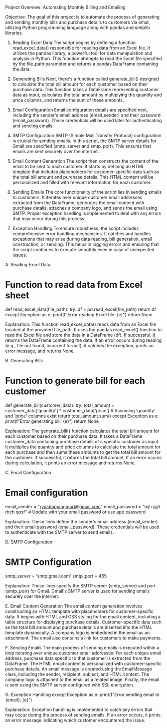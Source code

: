 Project Overview: Automating Monthly Billing and Emailing

Objective: The goal of this project is to automate the process of generating and sending monthly bills and purchase details to customers via email, utilizing Python programming language along with pandas and smtplib libraries.

1. Reading Excel Data
The script begins by defining a function read_excel_data() responsible for reading data from an Excel file. It utilizes the pandas library, a powerful tool for data manipulation and analysis in Python. This function attempts to read the Excel file specified by the file_path parameter and returns a pandas DataFrame containing the data.

2. Generating Bills
Next, there's a function called generate_bill() designed to calculate the total bill amount for each customer based on their purchase data. This function takes a DataFrame representing customer data as input, calculates the total amount by multiplying the quantity and price columns, and returns the sum of these amounts.

3. Email Configuration
Email configuration details are specified next, including the sender's email address (email_sender) and their password (email_password). These credentials will be used later for authenticating and sending emails.

5. SMTP Configuration
SMTP (Simple Mail Transfer Protocol) configuration is crucial for sending emails. In this script, the SMTP server details for Gmail are specified (smtp_server and smtp_port). This ensures that emails are sent securely over the internet.

5. Email Content Generation
The script then constructs the content of the email to be sent to each customer. It starts by defining an HTML template that includes placeholders for customer-specific data such as the total bill amount and purchase details. This HTML content will be personalized and filled with relevant information for each customer.

6. Sending Emails
The core functionality of the script lies in sending emails to customers. It iterates over unique customer email addresses extracted from the DataFrame, generates the email content with purchase details, attaches a company logo, and sends the email using SMTP. Proper exception handling is implemented to deal with any errors that may occur during this process.

7. Exception Handling
To ensure robustness, the script includes comprehensive error handling mechanisms. It catches and handles exceptions that may arise during data reading, bill generation, email construction, or sending. This helps in logging errors and ensuring that the script continues to execute smoothly even in case of unexpected issues.

A. Reading Excel Data
# Function to read data from Excel sheet
def read_excel_data(file_path):
    try:
        df = pd.read_excel(file_path)
        return df
    except Exception as e:
        print(f"Error reading Excel file: {e}")
        return None
        
Explanation:
This function read_excel_data() reads data from an Excel file located at the provided file_path.
It uses the pandas read_excel() function to read the Excel file and store the data in a DataFrame (df).
If successful, it returns the DataFrame containing the data.
If an error occurs during reading (e.g., file not found, incorrect format), it catches the exception, prints an error message, and returns None.

B. Generating Bills
# Function to generate bill for each customer
def generate_bill(customer_data):
    try:
        total_amount = customer_data['quantity'] * customer_data['price']  # Assuming 'quantity' and 'price' columns exist
        return total_amount.sum()
    except Exception as e:
        print(f"Error generating bill: {e}")
        return None
        
Explanation:
The generate_bill() function calculates the total bill amount for each customer based on their purchase data.
It takes a DataFrame customer_data containing purchase details of a specific customer as input.
It multiplies the quantity and price columns to calculate the total amount for each purchase and then sums these amounts to get the total bill amount for the customer.
If successful, it returns the total bill amount. If an error occurs during calculation, it prints an error message and returns None.

C. Email Configuration
# Email configuration
email_sender = "rydshoppingmart@gmail.com"
email_password = "bijh gjzt rhch qosf"  # Update with your email password or use app password

Explanation:
These lines define the sender's email address (email_sender) and their email password (email_password).
These credentials will be used to authenticate with the SMTP server to send emails.

D. SMTP Configuration
# SMTP Configuration
smtp_server = 'smtp.gmail.com'
smtp_port = 465

Explanation:
These lines specify the SMTP server (smtp_server) and port (smtp_port) for Gmail.
Gmail's SMTP server is used for sending emails securely over the internet.

E. Email Content Generation
The email content generation involves constructing an HTML template with placeholders for customer-specific data:
It begins with HTML and CSS styling for the email content, including a table structure for displaying purchase details.
Customer-specific data such as the total bill amount and purchase details are inserted into the HTML template dynamically.
A company logo is embedded in the email as an attachment.
The email also contains a link for customers to make payments.

F. Sending Emails
The main process of sending emails is executed within a loop iterating over unique customer email addresses:
For each unique email address, purchase data specific to that customer is extracted from the DataFrame.
The HTML email content is personalized with customer-specific purchase details.
An email message is created using the EmailMessage class, including the sender, recipient, subject, and HTML content.
The company logo is attached to the email as a related image.
Finally, the email is sent using the SMTP server configured with SSL encryption.

G. Exception Handling
except Exception as e:
    print(f"Error sending email to {email}: {e}")

Explanation:
Exception handling is implemented to catch any errors that may occur during the process of sending emails.
If an error occurs, it prints an error message indicating which customer encountered the issue.

